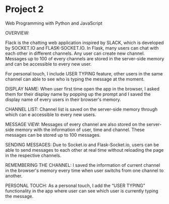 ﻿# Project 2

Web Programming with Python and JavaScript

OVERVIEW:

Flack is the chatting web application inspired by SLACK, which is developed by SOCKET.IO and FLASK-SOCKET.IO. In Flask, many users can chat with each other in different channels. Any user can create new channel. Messages up to 100 of every channels are stored in the server-side memory and can be accessible to every new user.

For personal touch, I include USER TYPING feature, other users in the same channel can able to see who is typing the message at the moment.

DISPLAY NAME:
When user first time open the app in the browser, I asked them for their display name by popping up the prompt and I saved the display name of every users in their browser's memory.

CHANNEL LIST:
Channel list is saved on the server-side memory through which can e accessible to every new users.

MESSAGE VIEW:
Messages of every channel are also stored on the server-side memory with the information of user, time and channel. These messages can be stored up to 100 messages.

SENDING MESSAGES:
Due to Socket.io and Flask-Socket.io, users can be able to send messages to each other at real time without reloading the page in the respective channels.

REMEMBERING THE CHANNEL:
I saved the information of current channel in the browser's memory every time when user switchs from one channel to another.

PERSONAL TOUCH:
As a personal touch, I add the “USER TYPING” functionality in the app where user can see which user is currently typing the message.


